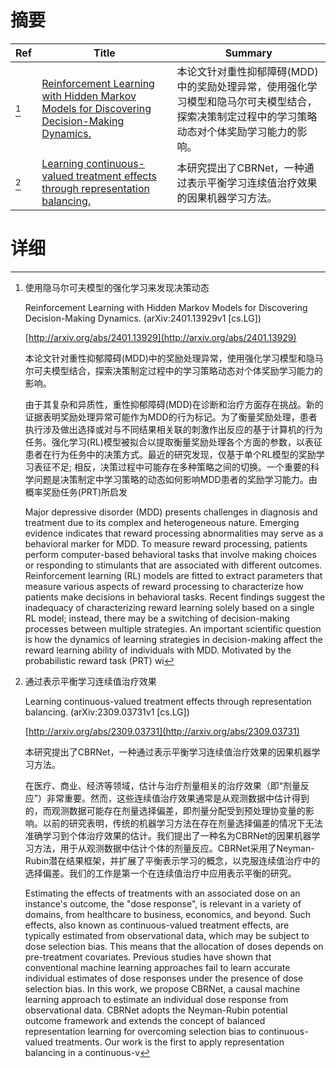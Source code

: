 # 摘要

| Ref | Title | Summary |
| --- | --- | --- |
| [^1] | [Reinforcement Learning with Hidden Markov Models for Discovering Decision-Making Dynamics.](http://arxiv.org/abs/2401.13929) | 本论文针对重性抑郁障碍(MDD)中的奖励处理异常，使用强化学习模型和隐马尔可夫模型结合，探索决策制定过程中的学习策略动态对个体奖励学习能力的影响。 |
| [^2] | [Learning continuous-valued treatment effects through representation balancing.](http://arxiv.org/abs/2309.03731) | 本研究提出了CBRNet，一种通过表示平衡学习连续值治疗效果的因果机器学习方法。 |

# 详细

[^1]: 使用隐马尔可夫模型的强化学习来发现决策动态

    Reinforcement Learning with Hidden Markov Models for Discovering Decision-Making Dynamics. (arXiv:2401.13929v1 [cs.LG])

    [http://arxiv.org/abs/2401.13929](http://arxiv.org/abs/2401.13929)

    本论文针对重性抑郁障碍(MDD)中的奖励处理异常，使用强化学习模型和隐马尔可夫模型结合，探索决策制定过程中的学习策略动态对个体奖励学习能力的影响。

    

    由于其复杂和异质性，重性抑郁障碍(MDD)在诊断和治疗方面存在挑战。新的证据表明奖励处理异常可能作为MDD的行为标记。为了衡量奖励处理，患者执行涉及做出选择或对与不同结果相关联的刺激作出反应的基于计算机的行为任务。强化学习(RL)模型被拟合以提取衡量奖励处理各个方面的参数，以表征患者在行为任务中的决策方式。最近的研究发现，仅基于单个RL模型的奖励学习表征不足; 相反，决策过程中可能存在多种策略之间的切换。一个重要的科学问题是决策制定中学习策略的动态如何影响MDD患者的奖励学习能力。由概率奖励任务(PRT)所启发

    Major depressive disorder (MDD) presents challenges in diagnosis and treatment due to its complex and heterogeneous nature. Emerging evidence indicates that reward processing abnormalities may serve as a behavioral marker for MDD. To measure reward processing, patients perform computer-based behavioral tasks that involve making choices or responding to stimulants that are associated with different outcomes. Reinforcement learning (RL) models are fitted to extract parameters that measure various aspects of reward processing to characterize how patients make decisions in behavioral tasks. Recent findings suggest the inadequacy of characterizing reward learning solely based on a single RL model; instead, there may be a switching of decision-making processes between multiple strategies. An important scientific question is how the dynamics of learning strategies in decision-making affect the reward learning ability of individuals with MDD. Motivated by the probabilistic reward task (PRT) wi
    
[^2]: 通过表示平衡学习连续值治疗效果

    Learning continuous-valued treatment effects through representation balancing. (arXiv:2309.03731v1 [cs.LG])

    [http://arxiv.org/abs/2309.03731](http://arxiv.org/abs/2309.03731)

    本研究提出了CBRNet，一种通过表示平衡学习连续值治疗效果的因果机器学习方法。

    

    在医疗、商业、经济等领域，估计与治疗剂量相关的治疗效果（即“剂量反应”）非常重要。然而，这些连续值治疗效果通常是从观测数据中估计得到的，而观测数据可能存在剂量选择偏差，即剂量分配受到预处理协变量的影响。以前的研究表明，传统的机器学习方法在存在剂量选择偏差的情况下无法准确学习到个体治疗效果的估计。我们提出了一种名为CBRNet的因果机器学习方法，用于从观测数据中估计个体的剂量反应。CBRNet采用了Neyman-Rubin潜在结果框架，并扩展了平衡表示学习的概念，以克服连续值治疗中的选择偏差。我们的工作是第一个在连续值治疗中应用表示平衡的研究。

    Estimating the effects of treatments with an associated dose on an instance's outcome, the "dose response", is relevant in a variety of domains, from healthcare to business, economics, and beyond. Such effects, also known as continuous-valued treatment effects, are typically estimated from observational data, which may be subject to dose selection bias. This means that the allocation of doses depends on pre-treatment covariates. Previous studies have shown that conventional machine learning approaches fail to learn accurate individual estimates of dose responses under the presence of dose selection bias. In this work, we propose CBRNet, a causal machine learning approach to estimate an individual dose response from observational data. CBRNet adopts the Neyman-Rubin potential outcome framework and extends the concept of balanced representation learning for overcoming selection bias to continuous-valued treatments. Our work is the first to apply representation balancing in a continuous-v
    

